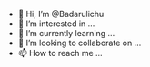 - 👋 Hi, I’m @Badarulichu
- 👀 I’m interested in ...
- 🌱 I’m currently learning ...
- 💞️ I’m looking to collaborate on ...
- 📫 How to reach me ...

<!---
Badarulichu/Badarulichu is a ✨ special ✨ repository because its `README.md` (this file) appears on your GitHub profile.
You can click the Preview link to take a look at your changes.
--->

